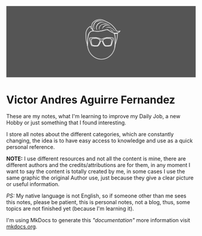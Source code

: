 ![logo_Banner.png](img/logo_Banner.png)

# Victor Andres Aguirre Fernandez

These are my notes, what I'm learning to improve my Daily Job, a new Hobby or just something that I found interesting.

I store all notes about the different categories, which are constantly changing, the idea is to have easy access to knowledge and use as a quick personal reference.

**NOTE:** I use different resources and not all the content is mine, there are different authors and the credits/attributions are for them, in any moment I want to say the content is totally created by me, in some cases I use the same graphic the original Author use, just because they give a clear picture or useful information.

*PS:* My native language is not English, so if someone other than me sees this notes, please be patient, this is personal notes, not a blog, thus, some topics are not finished yet (because I'm learning it).


I'm using MkDocs to generate this *"documentation"* more information visit [mkdocs.org](https://mkdocs.org).